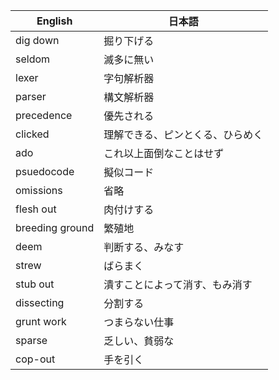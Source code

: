 |English|日本語|
|---|---|
|dig down|掘り下げる|
|seldom|滅多に無い|
|lexer|字句解析器|
|parser|構文解析器|
|precedence|優先される|
|clicked|理解できる、ピンとくる、ひらめく|
|ado|これ以上面倒なことはせず|
|psuedocode|擬似コード|
|omissions|省略|
|flesh out|肉付けする|
|breeding ground|繁殖地|
|deem|判断する、みなす|
|strew|ばらまく|
|stub out|潰すことによって消す、もみ消す|
|dissecting|分割する|
|grunt work|つまらない仕事|
|sparse|乏しい、貧弱な|
|cop-out|手を引く|
